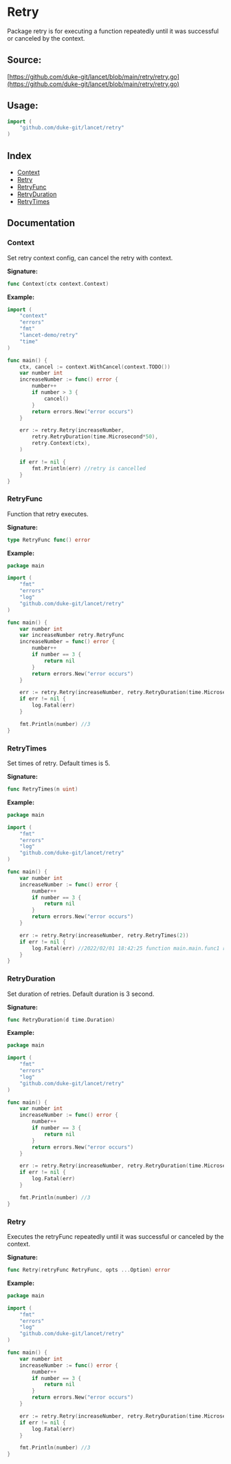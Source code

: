 # Retry
Package retry is for executing a function repeatedly until it was successful or canceled by the context.

<div STYLE="page-break-after: always;"></div>

## Source:

[https://github.com/duke-git/lancet/blob/main/retry/retry.go](https://github.com/duke-git/lancet/blob/main/retry/retry.go)


<div STYLE="page-break-after: always;"></div>

## Usage:
```go
import (
    "github.com/duke-git/lancet/retry"
)
```

<div STYLE="page-break-after: always;"></div>

## Index
- [Context](#Context)
- [Retry](#Retry)
- [RetryFunc](#RetryFunc)
- [RetryDuration](#RetryDuration)
- [RetryTimes](#RetryTimes)

<div STYLE="page-break-after: always;"></div>

## Documentation


### <span id="Context">Context</span>
<p>Set retry context config, can cancel the retry with context.</p>

<b>Signature:</b>

```go
func Context(ctx context.Context)
```
<b>Example:</b>

```go
import (
	"context"
	"errors"
	"fmt"
	"lancet-demo/retry"
	"time"
)

func main() {
	ctx, cancel := context.WithCancel(context.TODO())
	var number int
	increaseNumber := func() error {
		number++
		if number > 3 {
			cancel()
		}
		return errors.New("error occurs")
	}

	err := retry.Retry(increaseNumber,
		retry.RetryDuration(time.Microsecond*50),
		retry.Context(ctx),
	)

	if err != nil {
		fmt.Println(err) //retry is cancelled
	}
}
```




### <span id="RetryFunc">RetryFunc</span>
<p>Function that retry executes.</p>

<b>Signature:</b>

```go
type RetryFunc func() error
```
<b>Example:</b>

```go
package main

import (
    "fmt"
    "errors"
    "log"
    "github.com/duke-git/lancet/retry"
)

func main() {
    var number int
    var increaseNumber retry.RetryFunc
	increaseNumber = func() error {
		number++
		if number == 3 {
			return nil
		}
		return errors.New("error occurs")
	}

	err := retry.Retry(increaseNumber, retry.RetryDuration(time.Microsecond*50))
    if err != nil {
		log.Fatal(err)
	}

    fmt.Println(number) //3
}
```



### <span id="RetryTimes">RetryTimes</span>
<p>Set times of retry. Default times is 5.</p>

<b>Signature:</b>

```go
func RetryTimes(n uint)
```
<b>Example:</b>

```go
package main

import (
    "fmt"
    "errors"
    "log"
    "github.com/duke-git/lancet/retry"
)

func main() {
    var number int
	increaseNumber := func() error {
		number++
		if number == 3 {
			return nil
		}
		return errors.New("error occurs")
	}

	err := retry.Retry(increaseNumber, retry.RetryTimes(2))
    if err != nil {
		log.Fatal(err) //2022/02/01 18:42:25 function main.main.func1 run failed after 2 times retry exit status 1
	}
}
```



### <span id="RetryDuration">RetryDuration</span>
<p>Set duration of retries. Default duration is 3 second.</p>

<b>Signature:</b>

```go
func RetryDuration(d time.Duration)
```
<b>Example:</b>

```go
package main

import (
    "fmt"
    "errors"
    "log"
    "github.com/duke-git/lancet/retry"
)

func main() {
    var number int
	increaseNumber := func() error {
		number++
		if number == 3 {
			return nil
		}
		return errors.New("error occurs")
	}

	err := retry.Retry(increaseNumber, retry.RetryDuration(time.Microsecond*50))
    if err != nil {
		log.Fatal(err)
	}

    fmt.Println(number) //3
}
```


### <span id="Retry">Retry</span>
<p>Executes the retryFunc repeatedly until it was successful or canceled by the context.</p>

<b>Signature:</b>

```go
func Retry(retryFunc RetryFunc, opts ...Option) error
```
<b>Example:</b>

```go
package main

import (
    "fmt"
    "errors"
    "log"
    "github.com/duke-git/lancet/retry"
)

func main() {
    var number int
	increaseNumber := func() error {
		number++
		if number == 3 {
			return nil
		}
		return errors.New("error occurs")
	}

	err := retry.Retry(increaseNumber, retry.RetryDuration(time.Microsecond*50))
    if err != nil {
		log.Fatal(err)
	}

    fmt.Println(number) //3
}
```
